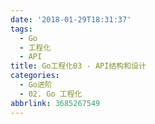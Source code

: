 ```yaml
---
date: '2018-01-29T18:31:37'
tags:
  - Go
  - 工程化
  - API
title: Go工程化03 - API结构和设计
categories:
  - Go进阶
  - 02. Go 工程化
abbrlink: 3685267549
---
```


